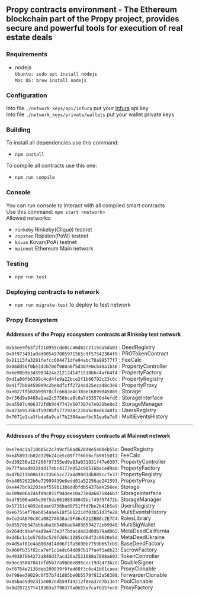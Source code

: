## Propy contracts environment - The Ethereum blockchain part of the Propy project, provides secure and powerful tools for execution of real estate deals

### Requirements
- nodejs  
`Ubuntu: sudo apt install nodejs`  
`Mac OS: brew install nodejs`

### Configuration
Into file `./network_keys/api/infura` put your [Infura](https://infura.io) api key  
Into file `./network_keys/private/wallets` put your wallet private keys

### Building
To install all dependencies use this command:
- `npm install`  

To compile all contracts use this one:
- `npm run compile`

### Console
You can run console to interact with all compiled smart contracts  
Use this command: `npm start <network>`  
Allowed networks:
- `rinkeby` Rinkeby(Clique) testnet
- `ropsten` Ropsten(PoW) testnet
- `kovan` Kovan(PoA) testnet
- `mainnet` Ethereum Main network

### Testing
- `npm run test`

### Deploying contracts to network
- `npm run migrate-test` to deploy to test network

### Propy Ecosystem
#### Addresses of the Propy ecosystem contracts at Rinkeby test network  
  
`0xb3ee9f63f2f21d959cde0cc46d82c2115da5da03` : DeedRegistry  
`0x0f973491a0dd905497005971565c9f57542384f9` : PROTokenContract  
`0x21115fa3281fefcc604471dfe94abc70a99577f7` : FeeCalc  
`0x08dd56f0be3d2b706f080a6f5d307e0cb48a1b36` : PropertyController  
`0x6e98b9e345993424a2121241471518b6c4af64f4` : PropertyFactory  
`0xd1a00fb6399c4cd4fe9a22bce2f1b66792c23c6c` : PropertyRegistry  
`0x41f7bb8450099c2be0dfcff2724ad25eca48c3e8` : PropertyProxy  
`0xe027ffb02b99078cfc6683e4c38de16899945089` : Storage  
`0xf36d9a9488a1aa2c5756bca8c0a7d53576d4efd0` : StorageInterface  
`0xa5507c406372fdb9d47747e507387e7e026be8e3` : StorageManager  
`0x423e9135b3f5928bf1772928c228abc8ed63a8fa` : UsersRegistry  
`0x7671e1ca3fbda8a9caf7b2384aaefbc51ea6a7e9` : MultiEventsHistory

---

#### Addresses of the Propy ecosystem contracts at Mainnet network

`0xe7e4c1a710bb5c2c749cf58ad628d0e5400eb55a`: DeedRegistry  
`0xe45893cb02d329b24ce5c09f7f6656cfb90150f2`: FeeCalc  
`0xd39256a12f208f97355ed9a83a031831f47e0307`: PropertyController  
`0x77faaad9334dd17ebc4177e852c90516baced9a8`: PropertyFactory  
`0x47b211b00610c23b65cc77a4d99d1db889ccfe37`: PropertyRegistry  
`0xb4052622b6e72999439e6edd01a52256ae241593`: PropertyProxy  
`0xe447bc92203eaf559b13b6ddbfdb54376ee256ee`: Storage  
`0x189e06a24af89c855f94dee10a73e0a6875846b7`: StorageInterface  
`0xdf9100ad45e30f5da06108348049bcf49f97472b`: StorageManager  
`0x57151c4892e0aac9756bad8751ffd7be2b41b5a9`: UsersRegistry  
`0xe6755ef70eb054aae618f561221df03b51d3fe28`: MultiEventsHistory  
`0xCe24A670c8Ca0827A638ac9F46c6212BB8c2E7C4`: RolesLibrary  
`0x85570b347ebbaba3d5486ae04036534272eb9940`: MultiSigWallet  
`0x264dc9baf4a89a473a3f7bdacd4d2d8db79ad065`: MetaDeedCalifornia  
`0xd4bc1c1e570dbc529fdd6c1285cd6df2c0620e5d`: MetaDeedUkraine  
`0x4d5af01e4a8003d14806f1fa5690b7759b657cb9`: BaseDeedFactory  
`0x960fb35f82ca7ef1c1edc64d897b17fa4f1adb23`: EscrowFactory  
`0x49307664272a840d37acd26a2521688a7808a693`: TokenController  
`0x9ec35047841efd5b77a90b8e895cec19d2473b2e`: DoubleSigner  
`0xf8764e2136deb200039f9fed68f3c6c41b61caea`: ProxyClonable  
`0xf98ee39029c0f57b7d1d85be0b5579f813a58308`: ForwarderClonable  
`0x85b4e5d92311e087edb59f49212f8ea37e7b13e7`: PoolClonable  
`0x9d207257f410303a779837fa0b55e7cafb15fec6`: ProxyFactory  